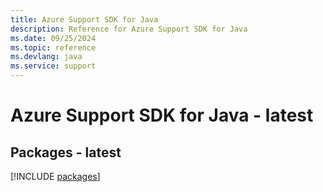 ```yaml
---
title: Azure Support SDK for Java
description: Reference for Azure Support SDK for Java
ms.date: 09/25/2024
ms.topic: reference
ms.devlang: java
ms.service: support
---
```

# Azure Support SDK for Java - latest
## Packages - latest
[!INCLUDE [packages](support-index.md)]